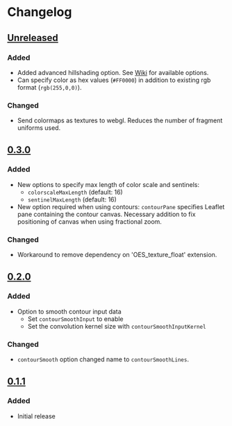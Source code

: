# Changelog

## [Unreleased]

### Added

- Added advanced hillshading option. See [Wiki](https://github.com/equinor/leaflet.tilelayer.gloperations/wiki/Hillshading) for available options.
- Can specify color as hex values (`#FF0000`) in addition to existing rgb format (`rgb(255,0,0)`).

### Changed

- Send colormaps as textures to webgl. Reduces the number of fragment uniforms used.

## [0.3.0]

### Added

- New options to specify max length of color scale and sentinels:
  - `colorscaleMaxLength` (default: 16)
  - `sentinelMaxLength` (default: 16)
- New option required when using contours: `contourPane` specifies Leaflet pane containing the contour canvas. Necessary addition to fix positioning of canvas when using fractional zoom.

### Changed

- Workaround to remove dependency on 'OES_texture_float' extension.

## [0.2.0]

### Added

- Option to smooth contour input data
  - Set `contourSmoothInput` to enable
  - Set the convolution kernel size with `contourSmoothInputKernel`

### Changed

- `contourSmooth` option changed name to `contourSmoothLines`.

## [0.1.1]

### Added

- Initial release

[unreleased]: https://github.com/equinor/leaflet.tilelayer.gloperations/compare/v0.3.0...HEAD
[0.3.0]: https://github.com/equinor/leaflet.tilelayer.gloperations/compare/v0.2.0...v0.3.0
[0.2.0]: https://github.com/equinor/leaflet.tilelayer.gloperations/compare/v0.1.1...v0.2.0
[0.1.1]: https://github.com/equinor/leaflet.tilelayer.gloperations/releases/tag/v0.1.1
